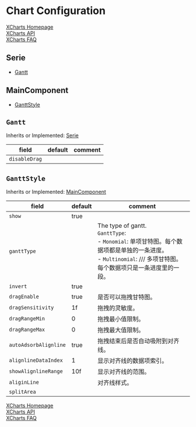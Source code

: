 # Chart Configuration

[XCharts Homepage](https://github.com/XCharts-Team/XCharts)</br>
[XCharts API](XChartsAPI-EN.md)</br>
[XCharts FAQ](XChartsFAQ-EN.md)

## Serie

- [Gantt](#Gantt)

## MainComponent

- [GanttStyle](#GanttStyle)

## `Gantt`

Inherits or Implemented: [Serie](#Serie)

|field|default|comment|
|--|--|--|
| `disableDrag` | |  |

## `GanttStyle`

Inherits or Implemented: [MainComponent](#MainComponent)

|field|default|comment|
|--|--|--|
| `show` |true |  |
| `ganttType` | | The type of gantt.</br>`GanttType`:</br>- `Monomial`: 单项甘特图。每个数据项都是单独的一条进度。</br>- `Multinomial`: /// 多项甘特图。每个数据项只是一条进度里的一段。</br>|
| `invert` |true |  |
| `dragEnable` |true | 是否可以拖拽甘特图。 |
| `dragSensitivity` |1f | 拖拽的灵敏度。 |
| `dragRangeMin` |0 | 拖拽最小值限制。 |
| `dragRangeMax` |0 | 拖拽最大值限制。 |
| `autoAdsorbAlignline` |true | 拖拽结束后是否自动吸附到对齐线。 |
| `alignlineDataIndex` |1 | 显示对齐线的数据项索引。 |
| `showAlignlineRange` |10f | 显示对齐线的范围。 |
| `aliginLine` | | 对齐线样式。 |
| `splitArea` | |  |

[XCharts Homepage](https://github.com/XCharts-Team/XCharts)</br>
[XCharts API](XChartsAPI-EN.md)</br>
[XCharts FAQ](XChartsFAQ-EN.md)
